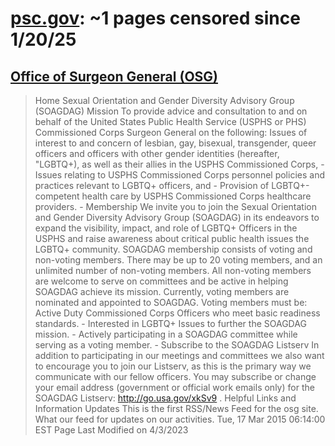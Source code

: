 



# [psc.gov](psc.gov): ~1 pages censored since 1/20/25

## [Office of Surgeon General (OSG)](https://dcp.psc.gov/OSG/sogdag/default.aspx)


> Home Sexual Orientation and Gender Diversity Advisory Group (SOAGDAG) Mission To provide advice and consultation to and on behalf of the United States Public Health Service (USPHS or PHS) Commissioned Corps Surgeon General on the following: Issues of interest to and concern of lesbian, gay, bisexual, transgender, queer officers and officers with other gender identities (hereafter, "LGBTQ+), as well as their allies in the USPHS Commissioned Corps, - Issues relating to USPHS Commissioned Corps personnel policies and practices relevant to LGBTQ+ officers, and - Provision of LGBTQ+-competent health care by USPHS Commissioned Corps healthcare providers. - Membership We invite you to join the Sexual Orientation and Gender Diversity Advisory Group (SOAGDAG) in its endeavors to expand the visibility, impact, and role of LGBTQ+ Officers in the USPHS and raise awareness about critical public health issues the LGBTQ+ community. SOAGDAG membership consists of voting and non-voting members. There may be up to 20 voting members, and an unlimited number of non-voting members. All non-voting members are welcome to serve on committees and be active in helping SOAGDAG achieve its mission. Currently, voting members are nominated and appointed to SOAGDAG. Voting members must be: Active Duty Commissioned Corps Officers who meet basic readiness standards. - Interested in LGBTQ+ Issues to further the SOAGDAG mission. - Actively participating in a SOAGDAG committee while serving as a voting member. - Subscribe to the SOAGDAG Listserv In addition to participating in our meetings and committees we also want to encourage you to join our Listserv, as this is the primary way we communicate with our fellow officers. You may subscribe or change your email address (government or official work emails only) for the SOAGDAG Listserv: http://go.usa.gov/xkSv9 . Helpful Links and Information Updates This is the first RSS/News Feed for the osg site. What our feed for updates on our activities. Tue, 17 Mar 2015 06:14:00 EST Page Last Modified on 4/3/2023